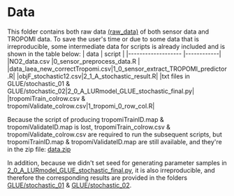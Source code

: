 # Data
This folder contains both raw data [(raw_data)][1] of both sensor data and TROPOMI data. 
To save the user's time or due to some data that is irreproducible, some intermediate data for scripts is already included and is shown in the table below:
| data               | script       |
|------------------- |------------|
|NO2_data.csv        |0_sensor_preprocess_data.R |
|data_laea_new_correctTropomi.csv|1_0_sensor_extract_TROPOMI_predictor.R|
|objF_stochastic12.csv|2_1_A_stochastic_result.R|
|txt files in GLUE/stochastic_01 & GLUE/stochastic_02|2_0_A_LURmodel_GLUE_stochastic_final.py|
|tropomiTrain_colrow.csv & tropomiValidate_colrow.csv|1_tropomi_0_row_col.R|

Because the script of producing tropomiTrainID.map & tropomiValidateID.map is lost, tropomiTrain_colrow.csv & tropomiValidate_colrow.csv are required to run the subsequent scripts, but  tropomiTrainID.map & tropomiValidateID.map are still available, and they're in the zip file: [data.zip][2]

In addition, because we didn't set seed for generating parameter samples in  [2_0_A_LURmodel_GLUE_stochastic_final.py][3], it is also irreproducible, and therefore the corresponding results are provided in the folders [GLUE/stochastic_01][4] & [GLUE/stochastic_02][5].



[1]:https://github.com/co822ee/LUR_optimization/tree/master/data/raw_data
[2]:https://github.com/co822ee/LUR_optimization/blob/master/data.zip
[3]:https://github.com/co822ee/LUR_optimization/blob/master/lib/2_0_A_LURmodel_GLUE_stochastic_final.py
[4]:https://github.com/co822ee/LUR_optimization/tree/master/data/GLUE/stochastic_01
[5]:https://github.com/co822ee/LUR_optimization/tree/master/data/GLUE/stochastic_02
